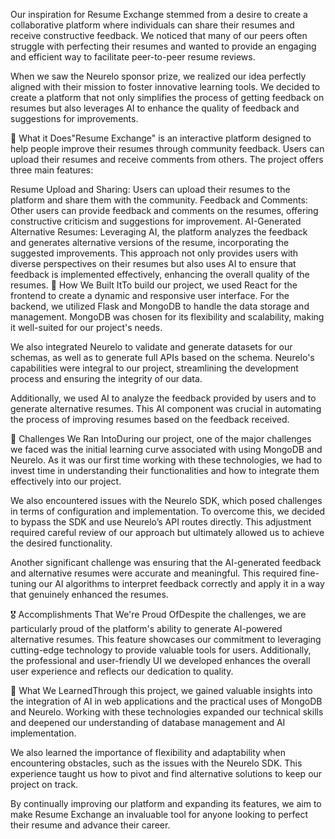 Our inspiration for Resume Exchange stemmed from a desire to create a collaborative platform where individuals can share their resumes and receive constructive feedback. We noticed that many of our peers often struggle with perfecting their resumes and wanted to provide an engaging and efficient way to facilitate peer-to-peer resume reviews.

When we saw the Neurelo sponsor prize, we realized our idea perfectly aligned with their mission to foster innovative learning tools. We decided to create a platform that not only simplifies the process of getting feedback on resumes but also leverages AI to enhance the quality of feedback and suggestions for improvements.

🔎 What it Does"Resume Exchange" is an interactive platform designed to help people improve their resumes through community feedback. Users can upload their resumes and receive comments from others. The project offers three main features:

Resume Upload and Sharing: Users can upload their resumes to the platform and share them with the community.
Feedback and Comments: Other users can provide feedback and comments on the resumes, offering constructive criticism and suggestions for improvement.
AI-Generated Alternative Resumes: Leveraging AI, the platform analyzes the feedback and generates alternative versions of the resume, incorporating the suggested improvements.
This approach not only provides users with diverse perspectives on their resumes but also uses AI to ensure that feedback is implemented effectively, enhancing the overall quality of the resumes.
🔨 How We Built ItTo build our project, we used React for the frontend to create a dynamic and responsive user interface. For the backend, we utilized Flask and MongoDB to handle the data storage and management. MongoDB was chosen for its flexibility and scalability, making it well-suited for our project's needs.

We also integrated Neurelo to validate and generate datasets for our schemas, as well as to generate full APIs based on the schema. Neurelo's capabilities were integral to our project, streamlining the development process and ensuring the integrity of our data.

Additionally, we used AI to analyze the feedback provided by users and to generate alternative resumes. This AI component was crucial in automating the process of improving resumes based on the feedback received.

🚧 Challenges We Ran IntoDuring our project, one of the major challenges we faced was the initial learning curve associated with using MongoDB and Neurelo. As it was our first time working with these technologies, we had to invest time in understanding their functionalities and how to integrate them effectively into our project.

We also encountered issues with the Neurelo SDK, which posed challenges in terms of configuration and implementation. To overcome this, we decided to bypass the SDK and use Neurelo’s API routes directly. This adjustment required careful review of our approach but ultimately allowed us to achieve the desired functionality.

Another significant challenge was ensuring that the AI-generated feedback and alternative resumes were accurate and meaningful. This required fine-tuning our AI algorithms to interpret feedback correctly and apply it in a way that genuinely enhanced the resumes.

🎖️ Accomplishments That We're Proud OfDespite the challenges, we are particularly proud of the platform's ability to generate AI-powered alternative resumes. This feature showcases our commitment to leveraging cutting-edge technology to provide valuable tools for users. Additionally, the professional and user-friendly UI we developed enhances the overall user experience and reflects our dedication to quality.

📕 What We LearnedThrough this project, we gained valuable insights into the integration of AI in web applications and the practical uses of MongoDB and Neurelo. Working with these technologies expanded our technical skills and deepened our understanding of database management and AI implementation.

We also learned the importance of flexibility and adaptability when encountering obstacles, such as the issues with the Neurelo SDK. This experience taught us how to pivot and find alternative solutions to keep our project on track.

By continually improving our platform and expanding its features, we aim to make Resume Exchange an invaluable tool for anyone looking to perfect their resume and advance their career.
